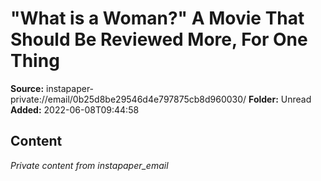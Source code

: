 # "What is a Woman?" A Movie That Should Be Reviewed More, For One Thing

**Source:** instapaper-private://email/0b25d8be29546d4e797875cb8d960030/
**Folder:** Unread
**Added:** 2022-06-08T09:44:58




## Content
*Private content from instapaper_email*
